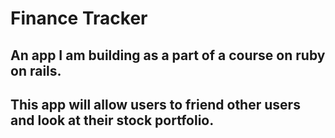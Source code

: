 # Finance Tracker   
## An app I am building as a part of a course on ruby on rails.
## This app will allow users to friend other users and look at their stock portfolio.